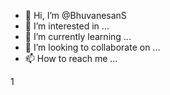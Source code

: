 - 👋 Hi, I’m @BhuvanesanS
- 👀 I’m interested in ...
- 🌱 I’m currently learning ...
- 💞️ I’m looking to collaborate on ...
- 📫 How to reach me ...

<!---
BhuvanesanS/BhuvanesanS is a ✨ special ✨ repository because its `README.md` (this file) appears on your GitHub profile.
You can click the Preview link to take a look at your changes.
--->



1
